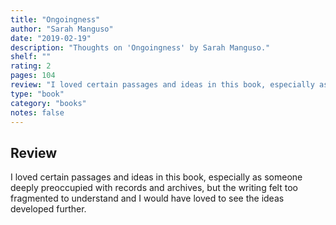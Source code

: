```yaml
---
title: "Ongoingness"
author: "Sarah Manguso"
date: "2019-02-19"
description: "Thoughts on 'Ongoingness' by Sarah Manguso."
shelf: ""
rating: 2
pages: 104
review: "I loved certain passages and ideas in this book, especially as someone deeply preoccupied with records and archives, but the writing felt too fragmented to understand and I would have loved to see the ideas developed further."
type: "book"
category: "books"
notes: false
---
```


## Review

I loved certain passages and ideas in this book, especially as someone deeply preoccupied with records and archives, but the writing felt too fragmented to understand and I would have loved to see the ideas developed further.
